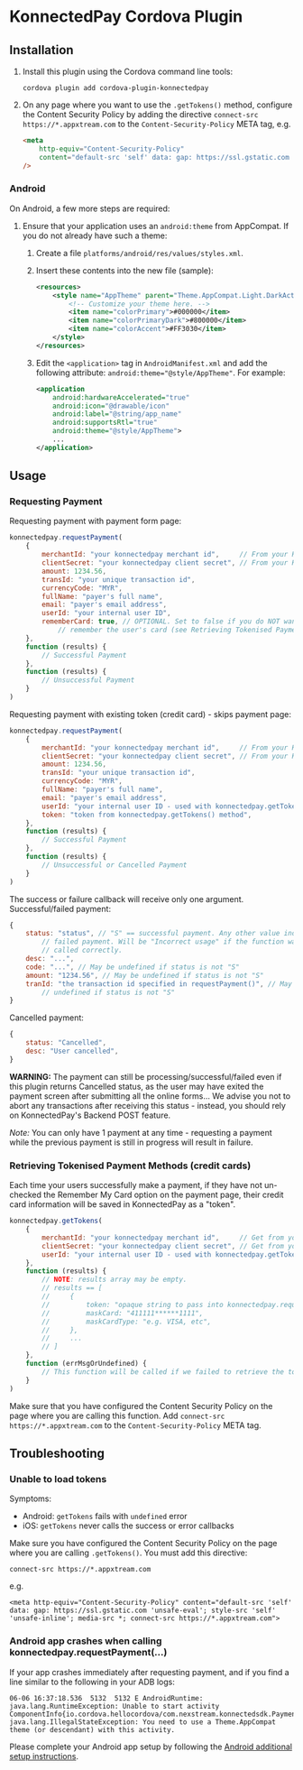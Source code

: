 KonnectedPay Cordova Plugin
===========================

Installation
------------

1. Install this plugin using the Cordova command line tools:

    `cordova plugin add cordova-plugin-konnectedpay`

2. On any page where you want to use the `.getTokens()` method, configure the
    Content Security Policy by adding the directive
    `connect-src https://*.appxtream.com` to the `Content-Security-Policy` META
    tag, e.g.

    ```html
    <meta
        http-equiv="Content-Security-Policy"
        content="default-src 'self' data: gap: https://ssl.gstatic.com 'unsafe-eval'; style-src 'self' 'unsafe-inline'; media-src *; connect-src https://*.appxtream.com"
    />
    ```


<a name="androidSetup"></a>
### Android

On Android, a few more steps are required:

1. Ensure that your application uses an `android:theme` from AppCompat. If you
    do not already have such a theme:

    1. Create a file `platforms/android/res/values/styles.xml`.
    2. Insert these contents into the new file (sample):

        ```xml
        <resources>
            <style name="AppTheme" parent="Theme.AppCompat.Light.DarkActionBar">
                <!-- Customize your theme here. -->
                <item name="colorPrimary">#000000</item>
                <item name="colorPrimaryDark">#800000</item>
                <item name="colorAccent">#FF3030</item>
            </style>
        </resources>
        ```

    3. Edit the `<application>` tag in `AndroidManifest.xml` and add the
        following attribute: `android:theme="@style/AppTheme"`. For example:

        ```xml
        <application
            android:hardwareAccelerated="true"
            android:icon="@drawable/icon"
            android:label="@string/app_name"
            android:supportsRtl="true"
            android:theme="@style/AppTheme">
            ...
        </application>
        ```


Usage
-----

### Requesting Payment

Requesting payment with payment form page:

```javascript
konnectedpay.requestPayment(
    {
        merchantId: "your konnectedpay merchant id",     // From your KonnectedPay account.
        clientSecret: "your konnectedpay client secret", // From your KonnectedPay account.
        amount: 1234.56,
        transId: "your unique transaction id",
        currencyCode: "MYR",
        fullName: "payer's full name",
        email: "payer's email address",
        userId: "your internal user ID",
        rememberCard: true, // OPTIONAL. Set to false if you do NOT want to
            // remember the user's card (see Retrieving Tokenised Payment Method).
    },
    function (results) {
        // Successful Payment
    },
    function (results) {
        // Unsuccessful Payment
    }
)
```

Requesting payment with existing token (credit card) - skips payment page:

```javascript
konnectedpay.requestPayment(
    {
        merchantId: "your konnectedpay merchant id",     // From your KonnectedPay account.
        clientSecret: "your konnectedpay client secret", // From your KonnectedPay account.
        amount: 1234.56,
        transId: "your unique transaction id",
        currencyCode: "MYR",
        fullName: "payer's full name",
        email: "payer's email address",
        userId: "your internal user ID - used with konnectedpay.getTokens() method",
        token: "token from konnectedpay.getTokens() method",
    },
    function (results) {
        // Successful Payment
    },
    function (results) {
        // Unsuccessful or Cancelled Payment
    }
)
```

The success or failure callback will receive only one argument.
Successful/failed payment:

```javascript
{
    status: "status", // "S" == successful payment. Any other value indicates
        // failed payment. Will be "Incorrect usage" if the function was not
        // called correctly.
    desc: "...",
    code: "...", // May be undefined if status is not "S"
    amount: "1234.56", // May be undefined if status is not "S"
    tranId: "the transaction id specified in requestPayment()", // May be
        // undefined if status is not "S"
}
```

Cancelled payment:

```javascript
{
    status: "Cancelled",
    desc: "User cancelled",
}
```

**WARNING:** The payment can still be processing/successful/failed even if this
plugin returns Cancelled status, as the user may have exited the payment screen
after submitting all the online forms... We advise you not to abort any
transactions after receiving this status - instead, you should rely on
KonnectedPay's Backend POST feature.

*Note:* You can only have 1 payment at any time - requesting a payment while the
previous payment is still in progress will result in failure.


### Retrieving Tokenised Payment Methods (credit cards)

Each time your users successfully make a payment, if they have not un-checked
the Remember My Card option on the payment page, their credit card information
will be saved in KonnectedPay as a "token".

```javascript
konnectedpay.getTokens(
    {
        merchantId: "your konnectedpay merchant id",     // Get from your KonnectedPay account.
        clientSecret: "your konnectedpay client secret", // Get from your KonnectedPay account.
        userId: "your internal user ID - used with konnectedpay.getTokens() method",
    },
    function (results) {
        // NOTE: results array may be empty.
        // results == [
        //     {
        //         token: "opaque string to pass into konnectedpay.requestPayment()",
        //         maskCard: "411111******1111",
        //         maskCardType: "e.g. VISA, etc",
        //     },
        //     ...
        // ]
    },
    function (errMsgOrUndefined) {
        // This function will be called if we failed to retrieve the tokens list.
    }
)
```

Make sure that you have configured the Content Security Policy on the page where
you are calling this function. Add `connect-src https://*.appxtream.com` to the
`Content-Security-Policy` META tag.


Troubleshooting
---------------

### Unable to load tokens

Symptoms:
- Android: `getTokens` fails with `undefined` error
- iOS: `getTokens` never calls the success or error callbacks

Make sure you have configured the Content Security Policy on the page where you
are calling `.getTokens()`. You must add this directive:

`connect-src https://*.appxtream.com`

e.g.

`<meta http-equiv="Content-Security-Policy" content="default-src 'self' data: gap: https://ssl.gstatic.com 'unsafe-eval'; style-src 'self' 'unsafe-inline'; media-src *; connect-src https://*.appxtream.com">`

### Android app crashes when calling konnectedpay.requestPayment(...)

If your app crashes immediately after requesting payment, and if you find a line
similar to the following in your ADB logs:

```
06-06 16:37:18.536  5132  5132 E AndroidRuntime: java.lang.RuntimeException: Unable to start activity ComponentInfo{io.cordova.hellocordova/com.nexstream.konnectedsdk.PaymentActivity}: java.lang.IllegalStateException: You need to use a Theme.AppCompat theme (or descendant) with this activity.
```

Please complete your Android app setup by following the [Android additional setup
instructions](#androidSetup).
